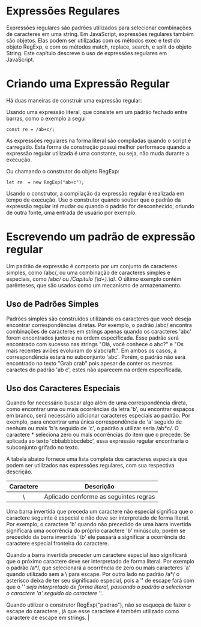 # Expressões Regulares

Expressões regulares são padrões utilizados para selecionar combinações de caracteres em uma string. Em JavaScript, expressões regulares também são objetos. Elas podem ser utilizadas com os métodos exec e test do objeto RegExp, e com os métodos match, replace, search, e split do objeto String. Este capítulo descreve o uso de expressões regulares em JavaScript.

# Criando uma Expressão Regular

Há duas maneiras de construir uma expressão regular:

Usando uma expressão literal, que consiste em um padrão fechado entre barras, como o exemplo a segui

```
const re = /ab+c/;
```

As expressões regulares na forma literal são compiladas quando o script é carregado. Esta forma de construção possui melhor performace quando a expressão regular utilizada é uma constante, ou seja, não muda durante a execução.

Ou chamando o construtor do objeto RegExp:

```
let re  = new RegExp("ab+c");
```

Usando o construtor, a compilação da expressão regular é realizada em tempo de execução. Use o construtor quando souber que o padrão da expressão regular irá mudar ou quando o padrão for desconhecido, oriundo de outra fonte, uma entrada de usuário por exemplo.

# Escrevendo um padrão de expressão regular

Um padrão de expressão é composto por um conjunto de caracteres simples, como /abc/, ou uma combinação de caracteres simples e especiais, como /ab*c/ ou /Capitulo (\d+)\.\d*/. O último exemplo contém parênteses, que são usados como um mecanismo de armazenamento.

## Uso de Padrões Simples

Padrões simples são construídos utilizando os caracteres que você deseja encontrar correspondências diretas. Por exemplo, o padrão /abc/ encontra combinações de caracteres em strings apenas quando os caracteres 'abc' forem encontrados juntos e na ordem especificada. Esse padrão será encontrado com sucesso nas strings "Olá, você conhece o abc?" e "Os mais recentes aviões evoluíram do slabcraft.". Em ambos os casos, a correspondência estará no subconjunto 'abc'. Porém, o padrão não será encontrado no texto "Grab crab" pois apesar de conter os mesmos caractes do padrão 'ab c', estes não aparecem na ordem especificada.

## Uso dos Caracteres Especiais

Quando for necessário buscar algo além de uma correspondência direta, como encontrar uma ou mais ocorrências da letra 'b', ou encontrar espaços em branco, será necessário adicionar caracteres especiais ao padrão. Por exemplo, para encontrar uma única correspondência de 'a' seguido de nenhum ou mais 'b's seguido de 'c', o padrão a utilizar seria /ab*c/. O caractere * seleciona zero ou mais ocorrências do item que o precede. Se aplicada ao texto 'cbbabbbbcdebc', essa expressão regular encontraria o subconjunto grifado no texto.

A tabela abaixo fornece uma lista completa dos caracteres especiais que podem ser utilizados nas expressões regulares, com sua respectiva descrição.

| Caractere | Descrição |
| :----:    | --------- |
|   \       |      Aplicado conforme as seguintes regras <br>

Uma barra invertida que preceda um caractere não especial significa que o caractere seguinte é especial e não deve ser interpretado de forma literal. Por exemplo, o caractere 'b' quando não precedido de uma barra invertida significará uma ocorrência do próprio caractere 'b' minúsculo, porém se precedido da barra invertida '\b' ele passará a significar a ocorrência do caractere especial fronteira do caractere.

Quando a barra invertida preceder um caractere especial isso significará que o próximo caractere deve ser interpretado de forma literal. Por exemplo o padrão /a*/, que selecionará a ocorrência de zero ou mais caracteres 'a' quando utilizado sem a \ para escape. Por outro lado no padrão /a\*/ o asterisco deixa de ter seu significado especial, pois a '\' de escape fará com que o '*' seja interpretado de forma literal, passando o padrão a selecionar o caractere 'a' seguido do caractere '*'.

Quando utilizar o construtor RegExp("padrao"), não se esqueça de fazer o escape do caractere \, já que esse caractere é também utilizado como caractere de escape em strings.     |

